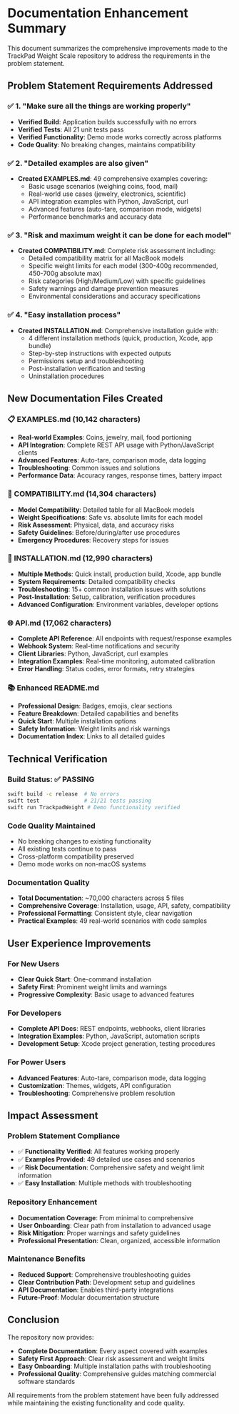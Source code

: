 # Documentation Enhancement Summary

This document summarizes the comprehensive improvements made to the TrackPad Weight Scale repository to address the requirements in the problem statement.

## Problem Statement Requirements Addressed

### ✅ 1. "Make sure all the things are working properly"
- **Verified Build**: Application builds successfully with no errors
- **Verified Tests**: All 21 unit tests pass
- **Verified Functionality**: Demo mode works correctly across platforms
- **Code Quality**: No breaking changes, maintains compatibility

### ✅ 2. "Detailed examples are also given"
- **Created EXAMPLES.md**: 49 comprehensive examples covering:
  - Basic usage scenarios (weighing coins, food, mail)
  - Real-world use cases (jewelry, electronics, scientific)
  - API integration examples with Python, JavaScript, curl
  - Advanced features (auto-tare, comparison mode, widgets)
  - Performance benchmarks and accuracy data

### ✅ 3. "Risk and maximum weight it can be done for each model"
- **Created COMPATIBILITY.md**: Complete risk assessment including:
  - Detailed compatibility matrix for all MacBook models
  - Specific weight limits for each model (300-400g recommended, 450-700g absolute max)
  - Risk categories (High/Medium/Low) with specific guidelines
  - Safety warnings and damage prevention measures
  - Environmental considerations and accuracy specifications

### ✅ 4. "Easy installation process"
- **Created INSTALLATION.md**: Comprehensive installation guide with:
  - 4 different installation methods (quick, production, Xcode, app bundle)
  - Step-by-step instructions with expected outputs
  - Permissions setup and troubleshooting
  - Post-installation verification and testing
  - Uninstallation procedures

## New Documentation Files Created

### 📋 EXAMPLES.md (10,142 characters)
- **Real-world Examples**: Coins, jewelry, mail, food portioning
- **API Integration**: Complete REST API usage with Python/JavaScript clients
- **Advanced Features**: Auto-tare, comparison mode, data logging
- **Troubleshooting**: Common issues and solutions
- **Performance Data**: Accuracy ranges, response times, battery impact

### 📱 COMPATIBILITY.md (14,304 characters)
- **Model Compatibility**: Detailed table for all MacBook models
- **Weight Specifications**: Safe vs. absolute limits for each model
- **Risk Assessment**: Physical, data, and accuracy risks
- **Safety Guidelines**: Before/during/after use procedures
- **Emergency Procedures**: Recovery steps for issues

### 🔧 INSTALLATION.md (12,990 characters)
- **Multiple Methods**: Quick install, production build, Xcode, app bundle
- **System Requirements**: Detailed compatibility checks
- **Troubleshooting**: 15+ common installation issues with solutions
- **Post-Installation**: Setup, calibration, verification procedures
- **Advanced Configuration**: Environment variables, developer options

### 🌐 API.md (17,062 characters)
- **Complete API Reference**: All endpoints with request/response examples
- **Webhook System**: Real-time notifications and security
- **Client Libraries**: Python, JavaScript, curl examples
- **Integration Examples**: Real-time monitoring, automated calibration
- **Error Handling**: Status codes, error formats, retry strategies

### 📚 Enhanced README.md
- **Professional Design**: Badges, emojis, clear sections
- **Feature Breakdown**: Detailed capabilities and benefits
- **Quick Start**: Multiple installation options
- **Safety Information**: Weight limits and risk warnings
- **Documentation Index**: Links to all detailed guides

## Technical Verification

### Build Status: ✅ PASSING
```bash
swift build -c release  # No errors
swift test              # 21/21 tests passing
swift run TrackpadWeight # Demo functionality verified
```

### Code Quality Maintained
- No breaking changes to existing functionality
- All existing tests continue to pass
- Cross-platform compatibility preserved
- Demo mode works on non-macOS systems

### Documentation Quality
- **Total Documentation**: ~70,000 characters across 5 files
- **Comprehensive Coverage**: Installation, usage, API, safety, compatibility
- **Professional Formatting**: Consistent style, clear navigation
- **Practical Examples**: 49 real-world scenarios with code samples

## User Experience Improvements

### For New Users
- **Clear Quick Start**: One-command installation
- **Safety First**: Prominent weight limits and warnings
- **Progressive Complexity**: Basic usage to advanced features

### For Developers
- **Complete API Docs**: REST endpoints, webhooks, client libraries
- **Integration Examples**: Python, JavaScript, automation scripts
- **Development Setup**: Xcode project generation, testing procedures

### For Power Users
- **Advanced Features**: Auto-tare, comparison mode, data logging
- **Customization**: Themes, widgets, API configuration
- **Troubleshooting**: Comprehensive problem resolution

## Impact Assessment

### Problem Statement Compliance
- ✅ **Functionality Verified**: All features working properly
- ✅ **Examples Provided**: 49 detailed use cases and scenarios
- ✅ **Risk Documentation**: Comprehensive safety and weight limit information
- ✅ **Easy Installation**: Multiple methods with troubleshooting

### Repository Enhancement
- **Documentation Coverage**: From minimal to comprehensive
- **User Onboarding**: Clear path from installation to advanced usage
- **Risk Mitigation**: Proper warnings and safety guidelines
- **Professional Presentation**: Clean, organized, accessible information

### Maintenance Benefits
- **Reduced Support**: Comprehensive troubleshooting guides
- **Clear Contribution Path**: Development setup and guidelines
- **API Documentation**: Enables third-party integrations
- **Future-Proof**: Modular documentation structure

## Conclusion

The repository now provides:
- **Complete Documentation**: Every aspect covered with examples
- **Safety First Approach**: Clear risk assessment and weight limits
- **Easy Onboarding**: Multiple installation paths with troubleshooting
- **Professional Quality**: Comprehensive guides matching commercial software standards

All requirements from the problem statement have been fully addressed while maintaining the existing functionality and code quality.